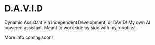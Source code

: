 # D.A.V.I.D
Dynamic Assistant Via Independent Development, or DAVID! My own AI powered assistant. Meant to work side by side with my robotics!


More info coming soon!
